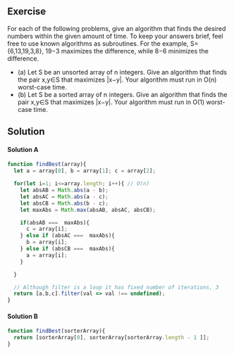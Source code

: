 ## Exercise

For each of the following problems, give an algorithm that finds the desired numbers within the given amount of time. To keep your answers brief, feel free to use known algorithms as subroutines. For the example, S={6,13,19,3,8}, 19−3 maximizes the difference, while 8−6 minimizes the difference.

- (a) Let S be an unsorted array of n integers. Give an algorithm that finds the pair x,y∈S that maximizes |x−y|. Your algorithm must run in O(n) worst-case time.
- (b) Let S be a sorted array of n integers. Give an algorithm that finds the pair x,y∈S that maximizes |x−y|. Your algorithm must run in O(1) worst-case time.


## Solution

#### Solution A

```js
function findBest(array){
  let a = array[0], b = array[1]; c = array[2];

  for(let i=1; i<=array.length; i++){ // O(n)
    let absAB = Math.abs(a - b);
    let absAC = Math.abs(a - c);
    let absCB = Math.abs(b - c);
    let maxAbs = Math.max(absAB, absAC, absCB);

    if(absAB ===  maxAbs){
      c = array[i];
    } else if (absAC ===  maxAbs){
      b = array[i];
    } else if (absCB ===  maxAbs){
      a = array[i];
    }

  }

  // Although filter is a loop it has fixed number of iterations, 3
  return [a,b,c].filter(val => val !== undefined);
}
```

#### Solution B

```js
function findBest(sorterArray){
  return [sorterArray[0], sorterArray[sorterArray.length - 1 ]];
}
```

